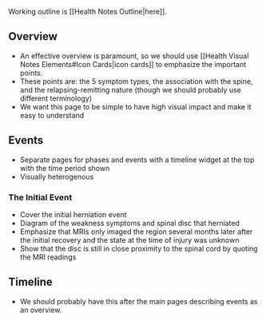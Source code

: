 Working outline is [[Health Notes Outline|here]].

## Overview

- An effective overview is paramount, so we should use [[Health Visual Notes Elements#Icon Cards|icon cards]] to emphasize the important points.
- These points are: the 5 symptom types, the association with the spine, and the relapsing-remitting nature (though we should probably use different terminology)
- We want this page to be simple to have high visual impact and make it easy to understand

## Events

- Separate pages for phases and events with a timeline widget at the top with the time period shown
- Visually heterogenous

### The Initial Event

- Cover the initial herniation event
- Diagram of the weakness symptoms and spinal disc that herniated
- Emphasize that MRIs only imaged the region several months later after the initial recovery and the state at the time of injury was unknown
- Show that the disc is still in close proximity to the spinal cord by quoting the MRI readings
## Timeline

- We should probably have this after the main pages describing events as an overview.